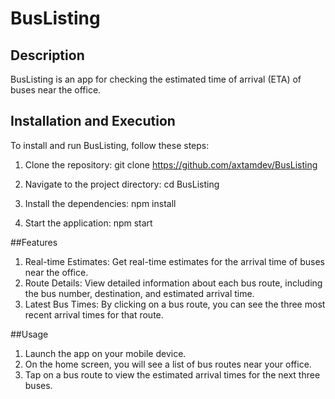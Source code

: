 # BusListing

## Description
BusListing is an app for checking the estimated time of arrival (ETA) of buses near the office.

## Installation and Execution
To install and run BusListing, follow these steps:

1. Clone the repository:
   git clone https://github.com/axtamdev/BusListing


2. Navigate to the project directory:
cd BusListing

3. Install the dependencies:
npm install

4. Start the application:
npm start

##Features
1. Real-time Estimates: Get real-time estimates for the arrival time of buses near the office.
2. Route Details: View detailed information about each bus route, including the bus number, destination, and estimated arrival time.
3. Latest Bus Times: By clicking on a bus route, you can see the three most recent arrival times for that route.

##Usage
1. Launch the app on your mobile device.
2. On the home screen, you will see a list of bus routes near your office.
3. Tap on a bus route to view the estimated arrival times for the next three buses.
